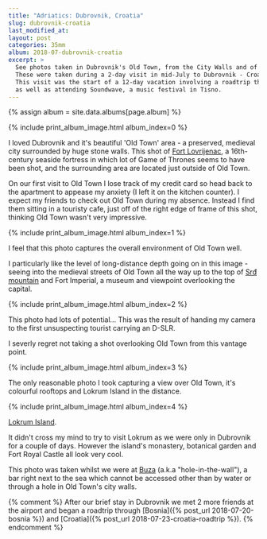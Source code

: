 ```yaml
---
title: "Adriatics: Dubrovnik, Croatia"
slug: dubrovnik-croatia
last_modified_at:
layout: post
categories: 35mm
album: 2018-07-dubrovnik-croatia
excerpt: >
  See photos taken in Dubrovnik's Old Town, from the City Walls and of the nearby Lokrum Island.
  These were taken during a 2-day visit in mid-July to Dubrovnik - Croatia's capital city.
  This visit was the start of a 12-day vacation involving a roadtrip through Bosnia and northern Croatia
  as well as attending Soundwave, a music festival in Tisno.
---
```

{% assign album = site.data.albums[page.album] %}

{% include print_album_image.html album_index=0 %}

I loved Dubrovnik and it's beautiful 'Old Town' area - a preserved, medieval city surrounded by huge stone walls. This shot of [Fort Lovrijenac][fort-lovrijenac], a 16th-century seaside fortress in which lot of Game of Thrones seems to have been shot, and the surrounding area are located just outside of Old Town.

On our first visit to Old Town I lose track of my credit card so head back to the apartment to appease my anxiety (I left it on the kitchen counter). I expect my friends to check out Old Town during my absence. Instead I find them sitting in a touristy cafe, just off of the right edge of frame of this shot, thinking Old Town wasn't very impressive.

{% include print_album_image.html album_index=1 %}

I feel that this photo captures the overall environment of Old Town well.

I particularly like the level of long-distance depth going on in this image - seeing into the medieval streets of Old Town all the way up to the top of [Srđ mountain][srd-mountain] and Fort Imperial, a museum and viewpoint overlooking the capital.

{% include print_album_image.html album_index=2 %}

This photo had lots of potential... This was the result of handing my camera to the first unsuspecting tourist carrying an D-SLR.

I severly regret not taking a shot overlooking Old Town from this vantage point.

{% include print_album_image.html album_index=3 %}

The only reasonable photo I took capturing a view over Old Town, it's colourful rooftops and Lokrum Island in the distance.

{% include print_album_image.html album_index=4 %}

[Lokrum Island][lokrum-island].

It didn't cross my mind to try to visit Lokrum as we were only in Dubrovnik for a couple of days. However the island's monastery, botanical garden and Fort Royal Castle all look very cool.

This photo was taken whilst we were at [Buza][buza-bar] (a.k.a "hole-in-the-wall"), a bar right next to the sea which cannot be accessed other than by water or through a hole in Old Town's city walls.

{% comment %}
After our brief stay in Dubrovnik we met 2 more friends at the airport and began a roadtrip through [Bosnia]({% post_url 2018-07-20-bosnia %}) and [Croatia]({% post_url 2018-07-23-croatia-roadtrip %}).
{% endcomment %}

[fort-lovrijenac]: https://en.wikipedia.org/wiki/Lovrijenac
[srd-mountain]: https://en.wikipedia.org/wiki/Sr%C4%91
[lokrum-island]: https://en.wikipedia.org/wiki/Lokrum
[buza-bar]: https://goo.gl/maps/asbDr1qNYhE2